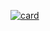 [![card](https://github-readme-stats.vercel.app/api?username=SteniaRaquel&theme=dark)](https://github.com/SteniaRaquel/)
